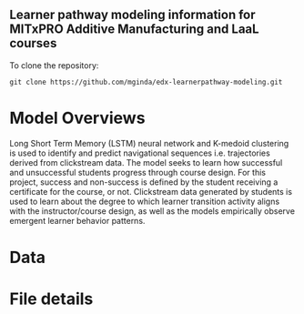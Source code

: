 ## Learner pathway modeling information for MITxPRO Additive Manufacturing and LaaL courses

To clone the repository:

```
git clone https://github.com/mginda/edx-learnerpathway-modeling.git

```
# Model Overviews

Long Short Term Memory (LSTM) neural network and K-medoid clustering is used to identify and predict navigational sequences i.e. trajectories derived from clickstream data.  The model seeks to learn how successful and unsuccessful students progress through course design. For this project, success and non-success is defined by the student receiving a certificate for the course, or not.  Clickstream data generated by students is used to learn about the degree to which learner transition activity aligns with the instructor/course design, as well as the models empirically observe emergent learner behavior patterns.

# Data


# File details



